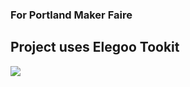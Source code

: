 ### For Portland Maker Faire

## Project uses Elegoo Tookit
![](https://drive.google.com/file/d/1f9UdrvX1dGn_54nPBVm9TG5sYV16rO0b/view?usp=sharing)
